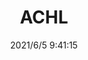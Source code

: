 ﻿---
layout: post 
title: ACHL
tags: ACH
categories: wire-harness
overview: 
part_number: 0537-1
thumb_img: 
small_img: static/202106/537-20210605.jpg
date: 2021/6/5 9:41:15
---



